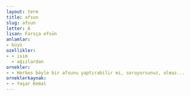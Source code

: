 ```yaml
---
layout: term
title: afsun
slug: afsun
letter: A
lisan: Farsça efsūn
anlamlar:
- büyü
ozellikler:
- - isim
  - ağızlardan
ornekler:
- - Herkes böyle bir afsunu yaptırabilir mi, soruyorsunuz, olmaz...
orneklerkaynak:
- - Yaşar Kemal
---
```

